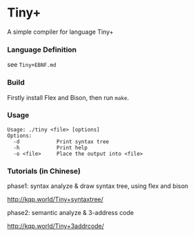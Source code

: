 # Tiny+

A simple compiler for language Tiny+

### Language Definition

see `Tiny+EBNF.md`

### Build

Firstly install Flex and Bison, then run `make`.

### Usage

```
Usage: ./tiny <file> [options]
Options:
  -d            Print syntax tree
  -h            Print help
  -o <file>     Place the output into <file>
```

### Tutorials (in Chinese)

phase1: syntax analyze & draw syntax tree, using flex and bison

http://kqp.world/Tiny+syntaxtree/

phase2: semantic analyze & 3-address code

http://kqp.world/Tiny+3addrcode/
